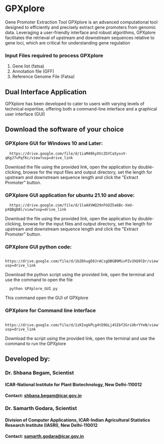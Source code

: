 # GPXplore
Gene Promoter Extraction Tool
GPXplore is an advanced computational tool designed to efficiently and precisely extract gene promoters from genomic data. Leveraging a user-friendly interface and robust algorithms, GPXplore facilitates the retrieval of upstream and downstream sequences relative to gene loci, which are critical for understanding gene regulation

### Input Files required to process GPXplore
1. Gene list (fatsa)
2. Annotation file (GFF)
3. Reference Genome File (Fatsa)

## Dual Interface Application 
GPXplore has been developed to cater to users with varying levels of technical expertise, offering both a command-line interface and a graphical user interface (GUI)

## Download the software of your choice

### GPXplore GUI for Windows 10 and Later: 
      https://drive.google.com/file/d/1iaM40kyXVcZGYCa5ysvV-qKgJ7vPqfKc/view?usp=drive_link
      
Download the file using the provided link, open the application by double-clicking, browse for the input files and output directory, set the length for upstream and downstream sequence length and click the "Extract Promoter" button.

### GPXplore GUI application for ubuntu 21.10 and above: 
      https://drive.google.com/file/d/1laAXVWQ29nFGOZ5a6Bc-XeU-pXQBg08l/view?usp=drive_link
      
 Download the file using the provided link, open the application by double-clicking, browse for the input files and output directory, set the length for upstream and downstream sequence length and click the "Extract Promoter" button.  
 
### GPXplore GUI python code:
     https://drive.google.com/file/d/1bZ6hugE0JrACsgDBGB9MivPZv3XQ9lDr/view?usp=drive_link
     
Download the python script using the provided link, open the terminal and use the command to open the file 

      python GPXplore_GUI.py 
      
This command open the GUI of GPXplore
 
### GPXplore for Command line interface
     https://drive.google.com/file/d/1zKIogkPLg4tE0GLj4SIbf2GriUbrYYeN/view?usp=drive_link
     
Download the script using the provided link, open the terminal and use the command to run the GPXplore

      
## Developed by:
### Dr. Shbana Begam, Scientist
#### ICAR-National Institute for Plant Biotechnology, New Delhi-110012
#### Contact: shbana.begam@icar.gov.in

### Dr. Samarth Godara, Scientist
#### Division of Computer Applications, ICAR-Indian Agricultural Statistics Research Institute (IASRI), New Delhi-110012 
#### Contact: samarth.godara@icar.gov.in

